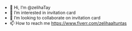 - 👋 Hi, I’m @zelihaTay
- 👀 I’m interested in invitation card
- 💞️ I’m looking to collaborate on invitation card
- 📫 How to reach me https://www.fiverr.com/zelihaaltuntas

<!---
zelihaTay/zelihaTay is a ✨ special ✨ repository because its `README.md` (this file) appears on your GitHub profile.
You can click the Preview link to take a look at your changes.
--->
